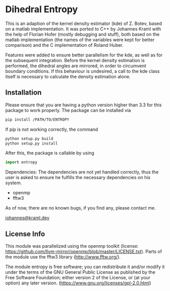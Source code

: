 # Dihedral Entropy

This is an adaption of the kernel density estimator (kde) of Z. Botev, based on a matlab implementation. It was ported to C++ by Johannes Kraml with the help of Florian Hofer (mostly debugging and stuff), both based on the matlab implementation (the names of the variables were kept for better comparison) and the C implementation of Roland Huber.

Features were added to ensure better parallelism for the kde, as well as for the subsequent integration. Before the kernel density estimation is performed, the dihedral angles are mirrored, in order to circumvent boundary conditions. If this behaviour is undesired, a call to the kde class itself is necessary to calculate the density estimation alone.

## Installation

Please ensure that you are having a python version higher than 3.3 for this package to work properly. The package can be installed via

```bash
pip install /PATH/TO/ENTROPY
```

If pip is not working correctly, the command

```bash
python setup.py build
python setup.py install
```

After this, the package is callable by using

```python
import entropy
```

Dependencies:
The dependencies are not yet handled correctly, thus the user is asked to ensure he fulfills the necessary dependencies on his system.

- openmp
- fftw3

As of now, there are no known bugs, if you find any, please contact me.

johannes@kraml.dev

## License Info

This module was parallelized using the openmp toolkit (license: <https://github.com/llvm-mirror/openmp/blob/master/LICENSE.txt>). Parts of the module use the fftw3 library (<http://www.fftw.org/>).

The module entropy is free software; you can redistribute it and/or modify it under the terms of the GNU General Public License as published by the Free Software Foundation; either version 2 of the License, or (at your option) any later version. (<https://www.gnu.org/licenses/gpl-2.0.html>)
